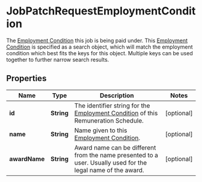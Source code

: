 

# JobPatchRequestEmploymentCondition

The [Employment Condition](https://developers.intellihr.io/docs/v1/) this job is being paid under.          This [Employment Condition](https://developers.intellihr.io/docs/v1/) is specified as a search object, which will match the employment condition which best fits the keys for this object. Multiple keys can be used together to further narrow search results.

## Properties

| Name | Type | Description | Notes |
|------------ | ------------- | ------------- | -------------|
|**id** | **String** | The identifier string for the [Employment Condition](https://developers.intellihr.io/docs/v1/) of this Remuneration Schedule. |  [optional] |
|**name** | **String** | Name given to this [Employment Condition](https://developers.intellihr.io/docs/v1/). |  [optional] |
|**awardName** | **String** | Award name can be different from the name presented to a user. Usually used for the legal name of the award. |  [optional] |



